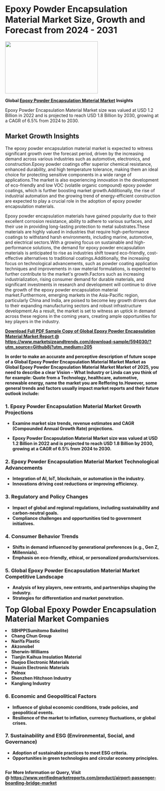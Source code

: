 <H1>Epoxy Powder Encapsulation Material Market Size, Growth and Forecast from 2024 - 2031</H1><img class="aligncenter size-medium wp-image-584254" src="https://thirdeyenews.in/wp-content/uploads/2024/09/Global-Market-Research-300x168.jpeg" alt="" width="300" height="168" /><p><strong>Global&nbsp;<a href="https://www.marketsizeandtrends.com/download-sample/594030/?utm_source=Github8j?utm_medium=205">Epoxy Powder Encapsulation Material Market</a> Insights</strong></p><p>Epoxy Powder Encapsulation Material Market size was valued at USD 1.2 Billion in 2022 and is projected to reach USD 1.8 Billion by 2030, growing at a CAGR of 6.5% from 2024 to 2030.</p><p><h2>Market Growth Insights</h2> <p>The epoxy powder encapsulation material market is expected to witness significant growth over the forecast period, driven by the increasing demand across various industries such as automotive, electronics, and construction.Epoxy powder coatings offer superior chemical resistance, enhanced durability, and high temperature tolerance, making them an ideal choice for protecting sensitive components in a wide range of applications.The market is also experiencing innovation in the development of eco-friendly and low VOC (volatile organic compound) epoxy powder coatings, which is further boosting market growth.Additionally, the rise of industrial automation and the growing trend of energy-efficient construction are expected to play a crucial role in the adoption of epoxy powder encapsulation materials.</p> <p><strong><a href="#"></a></strong></p> <p>Epoxy powder encapsulation materials have gained popularity due to their excellent corrosion resistance, ability to adhere to various surfaces, and their use in providing long-lasting protection to metal substrates.These materials are highly valued in industries that require high-performance coatings to withstand harsh environments, including marine, automotive, and electrical sectors.With a growing focus on sustainable and high-performance solutions, the demand for epoxy powder encapsulation materials is anticipated to rise as industries shift toward eco-friendly, cost-effective alternatives to traditional coatings.Additionally, the increasing focus on technological advancements, such as powder coating application techniques and improvements in raw material formulations, is expected to further contribute to the market's growth.Factors such as increasing industrialization, rising consumer demand for durable materials, and significant investments in research and development will continue to drive the growth of the epoxy powder encapsulation material market.Furthermore, emerging markets in the Asia-Pacific region, particularly China and India, are poised to become key growth drivers due to their expanding manufacturing sectors and robust infrastructure development.As a result, the market is set to witness an uptick in demand across these regions in the coming years, creating ample opportunities for key players in the industry.<p><strong><a href="#"></p><p><span class=""><strong>Download Full PDF Sample Copy of Global Epoxy Powder Encapsulation Material Market Report</strong> @ <a href="https://www.marketsizeandtrends.com/download-sample/594030/?utm_source=Github8j?utm_medium=205" target="_blank">https://www.marketsizeandtrends.com/download-sample/594030/?utm_source=Github8j?utm_medium=205</a></span></p><p>In order to make an accurate and perceptive description of future scope of a Global&nbsp;Epoxy Powder Encapsulation Material Market Market as Global&nbsp;Epoxy Powder Encapsulation Material Market Market of 2025, you need to describe a clear Vision &ndash; What Industry or Linda can you think of for example: Quote from a Technology, healthcare, automotive, renewable energy, name the market you are Reffering to.However, some general trends and factors usually impact market reports and their future outlook include:</p><h3>1.&nbsp;<strong>Epoxy Powder Encapsulation Material Market Growth Projections</strong></h3><ul><li>Examine market size trends, revenue estimates and CAGR (Compounded Annual Growth Rate) projections.</li><li><p>Epoxy Powder Encapsulation Material Market size was valued at USD 1.2 Billion in 2022 and is projected to reach USD 1.8 Billion by 2030, growing at a CAGR of 6.5% from 2024 to 2030.</p></li></ul><h3>2.&nbsp;<strong>Epoxy Powder Encapsulation Material Market Technological Advancements</strong></h3><ul><li>Integration of AI, IoT, blockchain, or automation in the industry.</li><li>Innovations driving cost reductions or improving efficiency.</li></ul><h3>3.&nbsp;<strong>Regulatory and Policy Changes</strong></h3><ul><li>Impact of global and regional regulations, including sustainability and carbon-neutral goals.</li><li>Compliance challenges and opportunities tied to government initiatives.</li></ul><h3>4.&nbsp;<strong>Consumer Behavior Trends</strong></h3><ul><li>Shifts in demand influenced by generational preferences (e.g., Gen Z, Millennials).</li><li>Emphasis on eco-friendly, ethical, or personalized products/services.</li></ul><h3>5.&nbsp;<strong>Global Epoxy Powder Encapsulation Material Market Competitive Landscape</strong></h3><ul><li>Analysis of key players, new entrants, and partnerships shaping the industry.</li><li>Strategies for differentiation and market penetration.</li></ul><p data-pm-slice="1 1 []"><span style="color: inherit; font-family: inherit; font-size: 25px;">Top Global Epoxy Powder Encapsulation Material Market Companies</span></p><div class="" data-test-id=""><p><li>SBHPP(Sumitomo Bakelite)</li><li> Chang Chun Group</li><li> NanYa Plastic</li><li> Akzonobel</li><li> Sherwin-Williams</li><li> Tianjin Kaihua Insulation Material</li><li> Daejoo Electronic Materials</li><li> Huaxin Electronic Materials</li><li> Pelnox</li><li> Shenzhen Hitchson Industry</li><li> Kanglong Industry</li></p></div><h3>6.&nbsp;<strong>Economic and Geopolitical Factors</strong></h3><ul><li>Influence of global economic conditions, trade policies, and geopolitical events.</li><li>Resilience of the market to inflation, currency fluctuations, or global crises.</li></ul><h3>7.&nbsp;<strong>Sustainability and ESG (Environmental, Social, and Governance)</strong></h3><ul><li>Adoption of sustainable practices to meet ESG criteria.</li><li>Opportunities in green technologies and circular economy principles.</li></ul><h2><strong style="font-size: 14px;">For More Information or Query, Visit @&nbsp;</strong><a style="background-color: #ffffff; font-size: 14px;" href="https://www.marketsizeandtrends.com/report/epoxy-powder-encapsulation-material-market/" target="_blank">https://www.verifiedmarketreports.com/product/airport-passenger-boarding-bridge-market</a></h2>